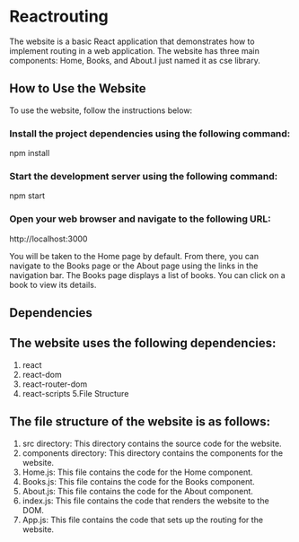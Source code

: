 # Reactrouting
The website is a basic React application that demonstrates how to implement routing in a web application. The website has three main components: Home, Books, and About.I just named it as cse library.

## How to Use the Website
To use the website, follow the instructions below:
### Install the project dependencies using the following command:
npm install
### Start the development server using the following command:
npm start
### Open your web browser and navigate to the following URL:
http://localhost:3000

You will be taken to the Home page by default. From there, you can navigate to the Books page or the About page using the links in the navigation bar.
The Books page displays a list of books. You can click on a book to view its details.

## Dependencies
## The website uses the following dependencies:

1. react
2. react-dom
3. react-router-dom
4. react-scripts
5.File Structure
## The file structure of the website is as follows:

1. src directory: This directory contains the source code for the website.
2. components directory: This directory contains the components for the website.
3. Home.js: This file contains the code for the Home component.
4. Books.js: This file contains the code for the Books component.
5. About.js: This file contains the code for the About component.
6. index.js: This file contains the code that renders the website to the DOM.
7. App.js: This file contains the code that sets up the routing for the website.
